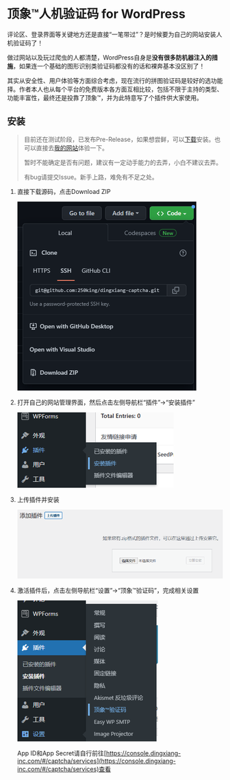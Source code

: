 # 顶象™人机验证码 for WordPress
评论区、登录界面等关键地方还是直接“一笔带过”？是时候要为自己的网站安装人机验证码了！

做过网站以及玩过爬虫的人都清楚，WordPress自身是**没有很多防机器注入的措施**，如果连一个基础的图形识别类验证码都没有的话和裸奔基本没区别了！

其实从安全性、用户体验等方面综合考虑，现在流行的拼图验证码是较好的选功能择。作者本人也从每个平台的免费版本各方面互相比较，包括不限于主持的类型、功能丰富性，最终还是投靠了顶象™，并为此特意写了个插件供大家使用。
## 安装
> 目前还在测试阶段，已发布Pre-Release，如果想尝鲜，可以[下载](https://github.com/250king/dingxiang-captcha/releases)安装。也可以直接去[我的网站](https://www.250king.top/)体验一下。
> 
> 暂时不能确定是否有问题，建议有一定动手能力的去弄，小白不建议去弄。
> 
> 有bug请提交Issue。新手上路，难免有不足之处。

1. 直接下载源码，点击Download ZIP
    
    ![img.png](asset/image/1.png)
2. 打开自己的网站管理界面，然后点击左侧导航栏“插件”->“安装插件”

    ![img.png](asset/image/2.png)
3. 上传插件并安装
    
    ![img.png](asset/image/3.png)
4. 激活插件后，点击左侧导航栏“设置”->“顶象™验证码”，完成相关设置

    ![img.png](asset/image/4.png)

    App ID和App Secret请自行前往[https://console.dingxiang-inc.com/#/captcha/services](https://console.dingxiang-inc.com/#/captcha/services)查看